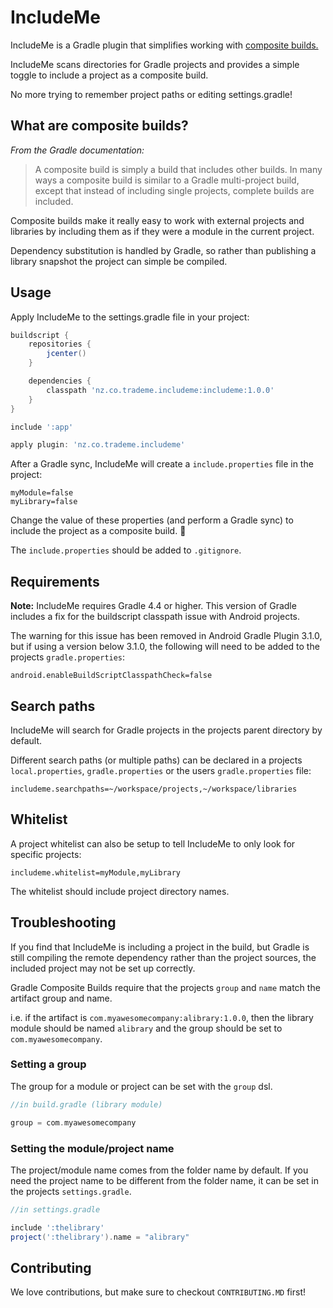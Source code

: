 # IncludeMe

IncludeMe is a Gradle plugin that simplifies working with [composite builds.](https://docs.gradle.org/current/userguide/composite_builds.html)

IncludeMe scans directories for Gradle projects and provides a simple toggle to include a project as a composite build. 

No more trying to remember project paths or editing settings.gradle! 

What are composite builds?
-----
*From the Gradle documentation:*

> A composite build is simply a build that includes other builds. In many ways a composite build is similar to a Gradle multi-project build, except that instead of including single projects, complete builds are included.

Composite builds make it really easy to work with external projects and libraries by including them as if they were a module in the current project. 

Dependency substitution is handled by Gradle, so rather than publishing a library snapshot the project can simple be compiled.

Usage
-----

Apply IncludeMe to the settings.gradle file in your project:

```groovy
buildscript {
    repositories {
        jcenter()
    }

    dependencies {
        classpath 'nz.co.trademe.includeme:includeme:1.0.0'
    }
}

include ':app'

apply plugin: 'nz.co.trademe.includeme'

```

After a Gradle sync, IncludeMe will create a `include.properties` file in the project:

```
myModule=false
myLibrary=false
```

Change the value of these properties (and perform a Gradle sync) to include the project as a composite build. 🎉

The `include.properties` should be added to `.gitignore`.

Requirements
-----

**Note:** IncludeMe requires Gradle 4.4 or higher. This version of Gradle includes a fix for the buildscript classpath issue with Android projects.

The warning for this issue has been removed in Android Gradle Plugin 3.1.0, but if using a version below 3.1.0, the following will need to be added to the projects `gradle.properties`:

```
android.enableBuildScriptClasspathCheck=false
```

Search paths
-----

IncludeMe will search for Gradle projects in the projects parent directory by default.

Different search paths (or multiple paths) can be declared in a projects `local.properties`, `gradle.properties` or the users `gradle.properties` file:

```
includeme.searchpaths=~/workspace/projects,~/workspace/libraries
```

Whitelist
-----

A project whitelist can also be setup to tell IncludeMe to only look for specific projects:

```
includeme.whitelist=myModule,myLibrary
```

The whitelist should include project directory names.


Troubleshooting
-----

If you find that IncludeMe is including a project in the build, but Gradle is still compiling the remote dependency rather than the project sources, the included project may not be set up correctly.

Gradle Composite Builds require that the projects `group` and `name` match the artifact group and name.

i.e. if the artifact is `com.myawesomecompany:alibrary:1.0.0`, then the library module should be named `alibrary` and the group should be set to `com.myawesomecompany`.

### Setting a group
The group for a module or project can be set with the `group` dsl. 

```groovy
//in build.gradle (library module)

group = com.myawesomecompany

```

### Setting the module/project name

The project/module name comes from the folder name by default. If you need the project name to be different from the folder name, it can be set in the projects `settings.gradle`.

```groovy
//in settings.gradle

include ':thelibrary'
project(':thelibrary').name = "alibrary"
```


## Contributing

We love contributions, but make sure to checkout `CONTRIBUTING.MD` first!


